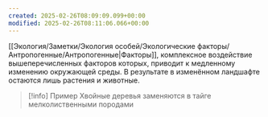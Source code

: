 ```yaml
---
created: 2025-02-26T08:09:09.099+00:00
modified: 2025-02-26T08:11:06.066+00:00
---
```

[[Экология/Заметки/Экология особей/Экологические факторы/Антропогенные/Антропогенные|Факторы]], комплексное воздействие вышеперечисленных факторов которых, приводит к медленному изменению окружающей среды. В результате в изменённом ландшафте остаются лишь растения и животные. 

> [!info] Пример
> Хвойные деревья заменяются в тайге мелколиственными породами